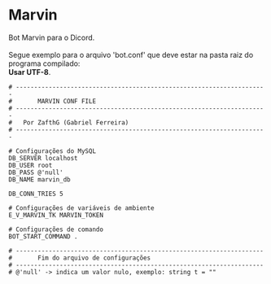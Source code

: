 # Marvin
 Bot Marvin para o Dicord.
<br/>
<br/>
Segue exemplo para o arquivo 'bot.conf' que deve estar na pasta raiz do programa compilado:<br/>
<b>Usar UTF-8</b>.
<br/>
```
# --------------------------------------------------------------------- 
#		MARVIN CONF FILE
# ---------------------------------------------------------------------
#	Por ZafthG (Gabriel Ferreira)
# ---------------------------------------------------------------------

# Configurações do MySQL
DB_SERVER localhost
DB_USER root
DB_PASS @'null'
DB_NAME marvin_db

DB_CONN_TRIES 5

# Configurações de variáveis de ambiente
E_V_MARVIN_TK MARVIN_TOKEN

# Configurações de comando
BOT_START_COMMAND .

# --------------------------------------------------------------------
#		Fim do arquivo de configurações
# --------------------------------------------------------------------
# @'null' -> indica um valor nulo, exemplo: string t = ""
```